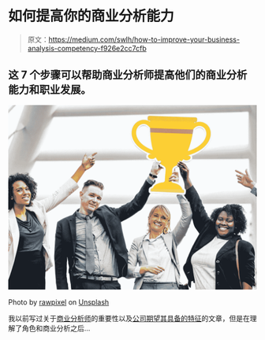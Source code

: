 # 如何提高你的商业分析能力

> 原文：<https://medium.com/swlh/how-to-improve-your-business-analysis-competency-f926e2cc7cfb>

## 这 7 个步骤可以帮助商业分析师提高他们的商业分析能力和职业发展。

![](img/4a76e6e6a30bc876054aa1097567842d.png)

Photo by [rawpixel](https://unsplash.com/photos/_XfY_071JGo?utm_source=unsplash&utm_medium=referral&utm_content=creditCopyText) on [Unsplash](https://unsplash.com/search/photos/business-work-trophy?utm_source=unsplash&utm_medium=referral&utm_content=creditCopyText)

我以前写过关于[商业分析师](/techcatch/what-does-an-agile-business-analyst-dc188cba7a46)的重要性以及[公司期望其具备的特征](/techcatch/the-main-characteristics-expected-from-it-business-analysts-e45468442b82)的文章，但是在理解了角色和商业分析之后…